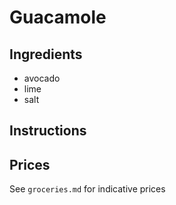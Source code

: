 # Guacamole
## Ingredients
* avocado
* lime
* salt
## Instructions

## Prices

See `groceries.md` for indicative prices
